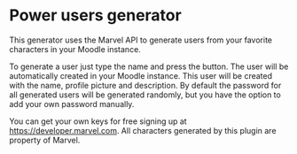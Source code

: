 # Power users generator

This generator uses the Marvel API to generate users from your favorite characters in your Moodle instance.

To generate a user just type the name and press the button. The user will be automatically created in your Moodle instance. This user will be created with the name, profile picture and description.
By default the password for all generated users will be generated randomly, but you have the option to add your own password manually.

You can get your own keys for free signing up at https://developer.marvel.com. All characters generated by this plugin are property of Marvel.

